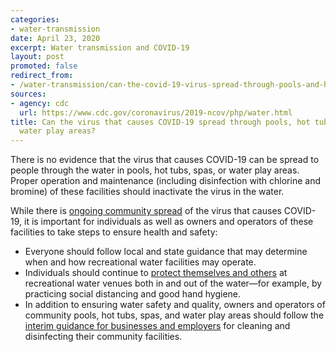```yaml
---
categories:
- water-transmission
date: April 23, 2020
excerpt: Water transmission and COVID-19
layout: post
promoted: false
redirect_from:
- /water-transmission/can-the-covid-19-virus-spread-through-pools-and-hot-tubs/
sources:
- agency: cdc
  url: https://www.cdc.gov/coronavirus/2019-ncov/php/water.html
title: Can the virus that causes COVID-19 spread through pools, hot tubs, spas, and
  water play areas?
---
```


There is no evidence that the virus that causes COVID-19 can be spread to people through the water in pools, hot tubs, spas, or water play areas. Proper operation and maintenance (including disinfection with chlorine and bromine) of these facilities should inactivate the virus in the water.

While there is [ongoing community spread](https://www.cdc.gov/coronavirus/2019-ncov/cases-updates/cases-in-us.html) of the virus that causes COVID-19, it is important for individuals as well as owners and operators of these facilities to take steps to ensure health and safety:

- Everyone should follow local and state guidance that may determine when and how recreational water facilities may operate.
- Individuals should continue to [protect themselves and others](https://www.cdc.gov/coronavirus/2019-ncov/prevent-getting-sick/prevention.html) at recreational water venues both in and out of the water—for example, by practicing social distancing and good hand hygiene.
- In addition to ensuring water safety and quality, owners and operators of community pools, hot tubs, spas, and water play areas should follow the [interim guidance for businesses and employers](https://www.cdc.gov/coronavirus/2019-ncov/community/organizations/cleaning-disinfection.html) for cleaning and disinfecting their community facilities.